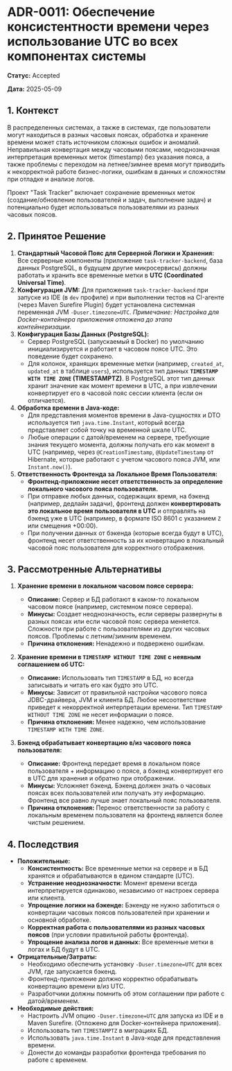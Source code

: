 # ADR-0011: Обеспечение консистентности времени через использование UTC во всех компонентах системы

**Статус:** Accepted

**Дата:** 2025-05-09

## 1. Контекст

В распределенных системах, а также в системах, где пользователи могут находиться в разных часовых поясах, обработка и хранение времени может стать источником сложных ошибок и аномалий. Неправильная конвертация между часовыми поясами, неоднозначная интерпретация временных меток (timestamp) без указания пояса, а также проблемы с переходом на летнее/зимнее время могут приводить к некорректной работе бизнес-логики, ошибкам в данных и сложностям при отладке и анализе логов.

Проект "Task Tracker" включает сохранение временных меток (создание/обновление пользователей и задач, выполнение задач) и потенциально будет использоваться пользователями из разных часовых поясов.

## 2. Принятое Решение

1.  **Стандартный Часовой Пояс для Серверной Логики и Хранения:** Все серверные компоненты (приложение `task-tracker-backend`, база данных PostgreSQL, в будущем другие микросервисы) должны работать и хранить все временные метки в **UTC (Coordinated Universal Time)**.
2.  **Конфигурация JVM:** Для приложения `task-tracker-backend` при запуске из IDE (в `dev` профиле) и при выполнении тестов на CI-агенте (через Maven Surefire Plugin) будет установлена системная переменная JVM `-Duser.timezone=UTC`. *Примечание: Настройка для Docker-контейнера приложения отложена до этапа контейнеризации.*
3.  **Конфигурация Базы Данных (PostgreSQL):**
    *   Сервер PostgreSQL (запускаемый в Docker) по умолчанию инициализируется и работает в часовом поясе UTC. Это поведение будет сохранено.
    *   Для колонок, хранящих временные метки (например, `created_at`, `updated_at` в таблице `users`), используется тип данных **`TIMESTAMP WITH TIME ZONE` (TIMESTAMPTZ)**. В PostgreSQL этот тип данных хранит значение как момент времени в UTC, а при извлечении конвертирует его в часовой пояс сессии клиента (если он отличается).
4.  **Обработка времени в Java-коде:**
    *   Для представления моментов времени в Java-сущностях и DTO используется тип `java.time.Instant`, который всегда представляет собой точку на временной шкале UTC.
    *   Любые операции с датой/временем на сервере, требующие знания текущего момента, должны получать его как момент в UTC (например, через `@CreationTimestamp`, `@UpdateTimestamp` от Hibernate, которые работают с учетом часового пояса JVM, или `Instant.now()`).
5.  **Ответственность Фронтенда за Локальное Время Пользователя:**
    *   **Фронтенд-приложение несет ответственность за определение локального часового пояса пользователя.**
    *   При отправке любых данных, содержащих время, на бэкенд (например, дедлайн задачи), фронтенд должен **конвертировать это локальное время пользователя в UTC** и отправлять на бэкенд уже в UTC (например, в формате ISO 8601 с указанием `Z` или смещения +00:00).
    *   При получении данных от бэкенда (которые всегда будут в UTC), фронтенд несет ответственность за их конвертацию в локальный часовой пояс пользователя для корректного отображения.

## 3. Рассмотренные Альтернативы

1.  **Хранение времени в локальном часовом поясе сервера:**
    *   **Описание:** Сервер и БД работают в каком-то локальном часовом поясе (например, системном поясе сервера).
    *   **Минусы:** Создает неоднозначность, если серверы развернуты в разных поясах или если часовой пояс сервера меняется. Сложности при работе с пользователями из других часовых поясов. Проблемы с летним/зимним временем.
    *   **Причина отклонения:** Ненадежно и подвержено ошибкам.

2.  **Хранение времени в `TIMESTAMP WITHOUT TIME ZONE` с неявным соглашением об UTC:**
    *   **Описание:** Использовать тип `TIMESTAMP` в БД, но всегда записывать и читать его как будто это UTC.
    *   **Минусы:** Зависит от правильной настройки часового пояса JDBC-драйвера, JVM и клиента БД. Любое несоответствие приведет к некорректной интерпретации времени. Тип `TIMESTAMP WITHOUT TIME ZONE` не несет информации о поясе.
    *   **Причина отклонения:** Менее надежно, чем использование `TIMESTAMP WITH TIME ZONE`.

3.  **Бэкенд обрабатывает конвертацию в/из часового пояса пользователя:**
    *   **Описание:** Фронтенд передает время в локальном поясе пользователя + информацию о поясе, а бэкенд конвертирует его в UTC для хранения и обратно при отображении.
    *   **Минусы:** Усложняет бэкенд. Бэкенд должен знать о часовых поясах всех пользователей или получать эту информацию. Фронтенд все равно лучше знает локальный пояс пользователя.
    *   **Причина отклонения:** Перенос ответственности за работу с локальным временем пользователя на фронтенд является более чистым решением.

## 4. Последствия

*   **Положительные:**
    *   **Консистентность:** Все временные метки на сервере и в БД хранятся и обрабатываются в едином стандарте (UTC).
    *   **Устранение неоднозначности:** Момент времени всегда интерпретируется одинаково, независимо от настроек сервера или клиента.
    *   **Упрощение логики на бэкенде:** Бэкенду не нужно заботиться о конвертации часовых поясов пользователей при хранении и основной обработке.
    *   **Корректная работа с пользователями из разных часовых поясов** (при условии правильной работы фронтенда).
    *   **Упрощение анализа логов и данных:** Все временные метки в логах и БД будут в UTC.
*   **Отрицательные/Затраты:**
    *   Необходимо обеспечить установку `-Duser.timezone=UTC` для всех JVM, где запускается бэкенд.
    *   Фронтенд-приложение должно корректно обрабатывать конвертацию времени в/из UTC.
    *   Разработчики должны помнить об этом соглашении при работе с датой/временем.
*   **Необходимые действия:**
    *   Настроить JVM опцию `-Duser.timezone=UTC` для запуска из IDE и в Maven Surefire. (Отложено для Docker-контейнера приложения).
    *   Использовать тип `TIMESTAMPTZ` в миграциях БД.
    *   Использовать `java.time.Instant` в Java-коде для представления времени.
    *   Донести до команды разработки фронтенда требования по работе с временем.